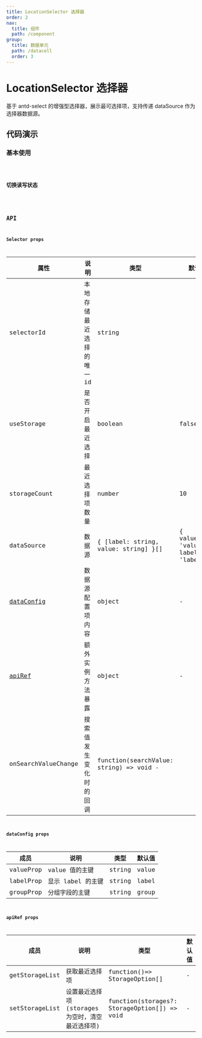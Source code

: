 ```yaml
---
title: LocationSelector 选择器
order: 2
nav:
  title: 组件
  path: /component
group:
  title: 数据单元
  path: /datacell
  order: 3
---
```


# LocationSelector 选择器

基于 antd-select 的增强型选择器，展示最可选择项，支持传递 dataSource 作为选择器数据源。

## 代码演示

### 基本使用

<code src="./demo/base.tsx" />

### 切换读写状态

<code src="./demo/edit.tsx" />

## API

### Selector props

| 属性                                       | 说明                      | 类型                                    | 默认值                                     |
| ------------------------------------------ | ------------------------- | --------------------------------------- | ------------------------------------------ |
| selectorId                                 | 本地存储最近选择的唯一 id | string                                  |                                            |
| useStorage                                 | 是否开启最近选择          | boolean                                 | false                                      |
| storageCount                               | 最近选择项数量            | number                                  | 10                                         |
| dataSource                                 | 数据源                    | { [label: string, value: string] }[]    | { valueProp: 'value', labelProp: 'label' } |
| <a href="#dataconfig-props">dataConfig</a> | 数据源配置项内容          | object                                  | -                                          |
| <a href="#apiref-props">apiRef</a>         | 额外实例方法暴露          | object                                  | -                                          |
| onSearchValueChange                        | 搜索值发生变化时的回调    | function(searchValue: string) => void - |                                            |

### dataConfig props

| 成员      | 说明              | 类型   | 默认值 |
| --------- | ----------------- | ------ | ------ |
| valueProp | value 值的主键    | string | value  |
| labelProp | 显示 label 的主键 | string | label  |
| groupProp | 分组字段的主键    | string | group  |

### apiRef props

| 成员           | 说明                                            | 类型                                         | 默认值 |
| -------------- | ----------------------------------------------- | -------------------------------------------- | ------ |
| getStorageList | 获取最近选择项                                  | function()=> StorageOption[]                 | -      |
| setStorageList | 设置最近选择项(storages 为空时，清空最近选择项) | function(storages?: StorageOption[]) => void | -      |
